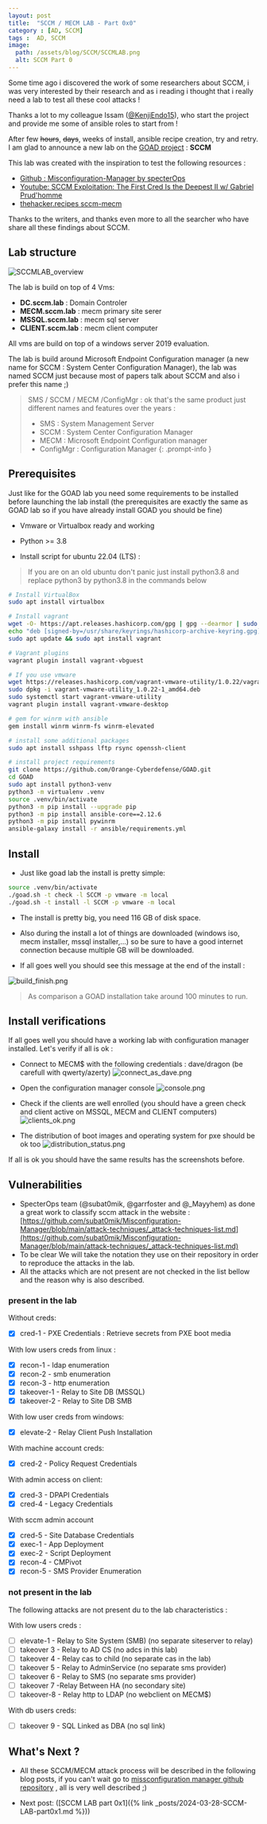 ```yaml
---
layout: post
title:  "SCCM / MECM LAB - Part 0x0"
category : [AD, SCCM]
tags :  AD, SCCM
image:
  path: /assets/blog/SCCM/SCCMLAB.png
  alt: SCCM Part 0
---
```


Some time ago i discovered the work of some researchers about SCCM, i was very interested by their research and as i reading i thought that i really need a lab to test all these cool attacks !

Thanks a lot to my colleague Issam ([@KenjiEndo15](https://twitter.com/KenjiEndo15)), who start the project and provide me some of ansible roles to start from !

After few ~~hours~~, ~~days~~, weeks of install, ansible recipe creation, try and retry. I am glad to announce a new lab on the [GOAD project](https://github.com/Orange-Cyberdefense/GOAD) : **SCCM**

This lab was created with the inspiration to test the following resources :
- [Github : Misconfiguration-Manager by specterOps](https://github.com/subat0mik/Misconfiguration-Manager/tree/main)
- [Youtube: SCCM Exploitation: The First Cred Is the Deepest II w/ Gabriel Prud'homme](https://www.youtube.com/watch?v=W9PC9erm_pI)
- [thehacker.recipes sccm-mecm](https://www.thehacker.recipes/a-d/movement/sccm-mecm)

Thanks to the writers, and thanks even more to all the searcher who have share all these findings about SCCM.

## Lab structure

![SCCMLAB_overview](/assets/blog/SCCM/SCCMLAB_overview.png)

The lab is build on top of 4 Vms:
- **DC.sccm.lab** :  Domain Controler 
- **MECM.sccm.lab** : mecm primary site serer
- **MSSQL.sccm.lab** : mecm sql server
- **CLIENT.sccm.lab** : mecm client computer

All vms are build on top of a windows server 2019 evaluation.

The lab is build around Microsoft Endpoint Configuration manager (a new name for SCCM : System Center Configuration Manager), the lab was named SCCM just because most of papers talk about SCCM and also i prefer this name ;)

> SMS / SCCM / MECM /ConfigMgr : ok that's the same product just different names and features over the years :
> - SMS : System Management Server
> - SCCM : System Center Configuration Manager
> - MECM : Microsoft Endpoint Configuration manager
> - ConfigMgr : Configuration Manager
{: .prompt-info } 

## Prerequisites
Just like for the GOAD lab you need some requirements to be installed before launching the lab install (the prerequisites are exactly the same as GOAD lab so if you have already install GOAD you should be fine)

- Vmware or Virtualbox ready and working
- Python >= 3.8

- Install script for ubuntu 22.04 (LTS) :
> If you are on an old ubuntu don't panic just install python3.8 and replace python3 by python3.8 in the commands below

```bash
# Install VirtualBox
sudo apt install virtualbox

# Install vagrant
wget -O- https://apt.releases.hashicorp.com/gpg | gpg --dearmor | sudo tee /usr/share/keyrings/hashicorp-archive-keyring.gpg
echo "deb [signed-by=/usr/share/keyrings/hashicorp-archive-keyring.gpg] https://apt.releases.hashicorp.com $(lsb_release -cs) main" | sudo tee /etc/apt/sources.list.d/hashicorp.list
sudo apt update && sudo apt install vagrant

# Vagrant plugins
vagrant plugin install vagrant-vbguest

# If you use vmware
wget https://releases.hashicorp.com/vagrant-vmware-utility/1.0.22/vagrant-vmware-utility_1.0.22-1_amd64.deb
sudo dpkg -i vagrant-vmware-utility_1.0.22-1_amd64.deb
sudo systemctl start vagrant-vmware-utility
vagrant plugin install vagrant-vmware-desktop

# gem for winrm with ansible
gem install winrm winrm-fs winrm-elevated

# install some additional packages
sudo apt install sshpass lftp rsync openssh-client

# install project requirements
git clone https://github.com/Orange-Cyberdefense/GOAD.git
cd GOAD
sudo apt install python3-venv
python3 -m virtualenv .venv
source .venv/bin/activate
python3 -m pip install --upgrade pip
python3 -m pip install ansible-core==2.12.6
python3 -m pip install pywinrm
ansible-galaxy install -r ansible/requirements.yml
```

## Install

- Just like goad lab the install is pretty simple:

```bash
source .venv/bin/activate
./goad.sh -t check -l SCCM -p vmware -m local
./goad.sh -t install -l SCCM -p vmware -m local
```

- The install is pretty big, you need 116 GB of disk space.
- Also during the install a lot of things are downloaded (windows iso, mecm installer, mssql installer,...) so be sure to have a good internet connection because multiple GB will be downloaded.

- If all goes well you should see this message at the end of the install :

![build_finish.png](/assets/blog/SCCM/build_finish.png)

> As comparison a GOAD installation take around 100 minutes to run.

## Install verifications

If all goes well you should have a working lab with configuration manager installed.
Let's verify if all is ok :

- Connect to MECM$ with the following credentials : dave/dragon (be carefull with qwerty/azerty)
![connect_as_dave.png](/assets/blog/SCCM/connect_as_dave.png)

- Open the configuration manager console
![console.png](/assets/blog/SCCM/console.png)

- Check if the clients are well enrolled (you should have a green check and client active on MSSQL, MECM and CLIENT computers)
![clients_ok.png](/assets/blog/SCCM/clients_ok.png)

- The distribution of boot images and operating system for pxe should be ok too
![distribution_status.png](/assets/blog/SCCM/distribution_status.png)

If all is ok you should have the same results has the screenshots before.

## Vulnerabilities

- SpecterOps team (@subat0mik, @garrfoster and @_Mayyhem) as done a great work to classify sccm attack in the website : 
[https://github.com/subat0mik/Misconfiguration-Manager/blob/main/attack-techniques/_attack-techniques-list.md](https://github.com/subat0mik/Misconfiguration-Manager/blob/main/attack-techniques/_attack-techniques-list.md)
- To be clear We will take the notation they use on their repository in order to reproduce the attacks in the lab.
- All the attacks which are not present are not checked in the list bellow and the reason why is also described.

### present in the lab
Without creds:
- [X] cred-1 - PXE Credentials : Retrieve secrets from PXE boot media

With low users creds from linux :
- [X] recon-1 - ldap enumeration
- [X] recon-2 - smb enumeration
- [X] recon-3 - http enumeration
- [X] takeover-1 - Relay to Site DB (MSSQL)
- [X] takeover-2 - Relay to Site DB SMB

With low user creds from windows:
- [X] elevate-2 - Relay Client Push Installation

With machine account creds:
- [X] cred-2 - Policy Request Credentials

With admin access on client:
- [X] cred-3 - DPAPI Credentials
- [X] cred-4 - Legacy Credentials

With sccm admin account
- [X] cred-5 - Site Database Credentials
- [X] exec-1 - App Deployment
- [X] exec-2 - Script Deployment
- [X] recon-4 - CMPivot
- [X] recon-5 - SMS Provider Enumeration

### not present in the lab
The following attacks are not present du to the lab characteristics :

With low users creds :
- [ ] elevate-1 - Relay to Site System (SMB) (no separate siteserver to relay)
- [ ] takeover 3 - Relay to AD CS (no adcs in this lab)
- [ ] takeover 4 - Relay cas to child (no separate cas in the lab)
- [ ] takeover 5 - Relay to AdminService (no separate sms provider)
- [ ] takeover 6 - Relay to SMS (no separate sms provider)
- [ ] takeover 7  -Relay Between HA (no secondary site)
- [ ] takeover-8 - Relay http to LDAP (no webclient on MECM$)

With db users creds:
- [ ] takeover 9 - SQL Linked as DBA  (no sql link)

## What's Next ?

- All these SCCM/MECM attack process will be described in the following blog posts, if you can't wait go to [missconfiguration manager github repository](https://github.com/subat0mik/Misconfiguration-Manager/) , all is very well described ;)

- Next post: ([SCCM LAB part 0x1]({% link _posts/2024-03-28-SCCM-LAB-part0x1.md %}))
